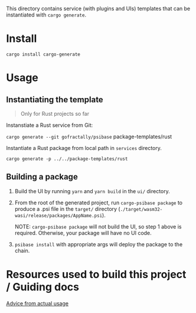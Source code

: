 This directory contains service (with plugins and UIs) templates that can be instantiated with `cargo generate`.

# Install

`cargo install cargo-generate`

# Usage

## Instantiating the template

> Only for Rust projects so far

Instanstiate a Rust service from Git:

`cargo generate --git gofractally/psibase` package-templates/rust

Instantiate a Rust package from local path in `services` directory.

`cargo generate -p ../../package-templates/rust`

## Building a package

1. Build the UI by running `yarn` and `yarn build` in the `ui/` directory.
2. From the root of the generated project, run `cargo-psibase package` to produce a .psi file in the `target/` directory (`./target/wasm32-wasi/release/packages/AppName.psi`).

   NOTE: `cargo-psibase package` will not build the UI, so step 1 above is required. Otherwise, your package will have no UI code.

3. `psibase install` with appropriate args will deploy the package to the chain.

# Resources used to build this project / Guiding docs

[Advice from actual usage](https://thoughtbot.com/blog/cargo-generate-lessons)

